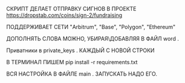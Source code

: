 
СКРИПТ ДЕЛАЕТ ОТПРАВКУ СИГНОВ В ПРОЕКТЕ https://dropstab.com/coins/sign-2/fundraising

ПОДДЕРЖИВАЕТ СЕТИ "Arbitrum", "Base", "Polygon", "Ethereum"

ДОПОЛНЯТЬ СЛОВА МОЖНО, УБИРАЯ\ДОБАВЛЯЯ В ФАЙЛ word .


Приватники в private_keys . КАЖДЫЙ С НОВОЙ СТРОКИ

В ТЕРМИНАЛ ПИШЕМ pip install -r requirements.txt

ВСЯ НАСТРОЙКА В ФАЙЛЕ main . ЗАПУСКАТЬ НАДО ЕГО.
